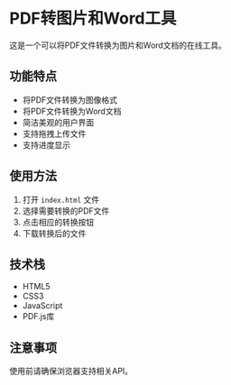 # PDF转图片和Word工具

这是一个可以将PDF文件转换为图片和Word文档的在线工具。

## 功能特点

- 将PDF文件转换为图像格式
- 将PDF文件转换为Word文档
- 简洁美观的用户界面
- 支持拖拽上传文件
- 支持进度显示

## 使用方法

1. 打开 `index.html` 文件
2. 选择需要转换的PDF文件
3. 点击相应的转换按钮
4. 下载转换后的文件

## 技术栈

- HTML5
- CSS3
- JavaScript
- PDF.js库

## 注意事项

使用前请确保浏览器支持相关API。
